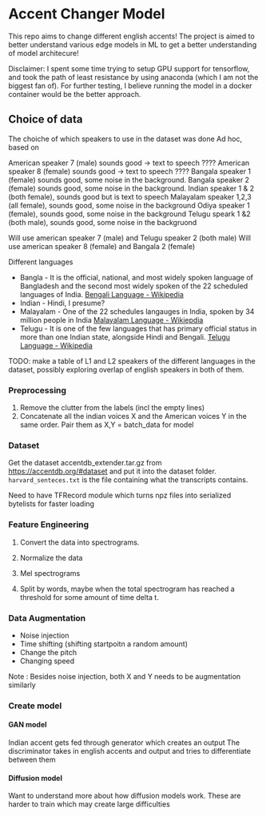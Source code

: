 # Accent Changer Model # 

This repo aims to change different english accents! The project is aimed to better understand various edge models in ML to get a better understanding of model architecure!

Disclaimer: I spent some time trying to setup GPU support for tensorflow, and took the path of least resistance by using anaconda (which I am not the biggest fan of). For further testing, I believe running the model in a docker container would be the better approach.


## Choice of data ##

The choiche of which speakers to use in the dataset was done Ad hoc, based on 

American speaker 7 (male) sounds good -> text to speech ????
American speaker 8 (female) sounds good -> text to speech ????
Bangala speaker 1 (female) sounds good, some noise in the background.
Bangala speaker 2 (female) sounds good, some noise in the background.
Indian speaker 1 & 2 (both female), sounds good but is text to speech
Malayalam speaker 1,2,3 (all female), sounds good, some noise in the background
Odiya speaker 1 (female), sounds good, some noise in the background
Telugu speark 1 &2 (both male), sounds good, some noise in the backgruond


Will use american speaker 7 (male) and Telugu speaker 2 (both male)
Will use american speaker 8 (female) and Bangala 2 (female)













Different languages

* Bangla - It is the official, national, and most widely spoken language of Bangladesh and the second most widely spoken of the 22 scheduled languages of India. [Bengali Language - Wikipedia](https://en.wikipedia.org/wiki/Bengali_language)
* Indian - Hindi, I presume?
* Malayalam - One of the 22 schedules langauges in India, spoken by 34 million people in India [Malayalam Language - Wikiepdia](https://en.wikipedia.org/wiki/Malayalam)
* Telugu - It is one of the few languages that has primary official status in more than one Indian state, alongside Hindi and Bengali. [Telugu Language -  Wikipedia](https://en.wikipedia.org/wiki/Telugu_language)

TODO: make a table of L1 and L2 speakers of the different languages in the dataset, possibly exploring overlap of english speakers in both of them. 








### Preprocessing 
 1. Remove the clutter from the labels (incl the empty lines)
 2. Concatenate all the indian voices X and the American voices Y in the same order. Pair them as X,Y = batch_data for model

###  Dataset
Get the dataset accentdb_extender.tar.gz from https://accentdb.org/#dataset and put it into the dataset folder. 
`harvard_senteces.txt` is the file containing what the transcripts contains.

Need to have TFRecord module which turns npz files into serialized bytelists for faster loading

### Feature Engineering
1. Convert the data into spectrograms.

2. Normalize the data

3. Mel spectrograms

4. Split by words, maybe when the total spectrogram has reached a threshold for some amount of time delta t.

### Data Augmentation
* Noise injection
* Time shifting (shifting startpoitn a random amount)
* Change the pitch
* Changing speed


Note : Besides noise injection, both X and Y needs to be augmentation similarly


### Create model

#### GAN model
Indian accent gets fed through generator which creates an output
The discriminator takes in english accents and output and tries to differentiate between them


#### Diffusion model
Want to understand more about how diffusion models work. 
These are harder to train which may create large difficulties

